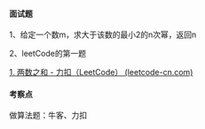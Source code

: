 #### 面试题

1、给定一个数m，求大于该数的最小2的n次幂，返回n

2、leetCode的第一题

[1. 两数之和 - 力扣（LeetCode） (leetcode-cn.com)](https://leetcode-cn.com/problems/two-sum/)

#### 考察点

做算法题：牛客、力扣
